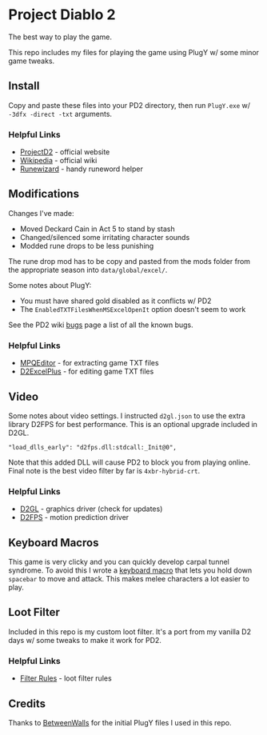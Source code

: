 # Project Diablo 2

The best way to play the game.

This repo includes my files for playing the game using PlugY w/ some minor game tweaks.

## Install

Copy and paste these files into your PD2 directory, then run ``PlugY.exe`` w/ ``-3dfx -direct -txt`` arguments.

### Helpful Links

- [ProjectD2](https://www.projectdiablo2.com/) - official website
- [Wikipedia](https://projectdiablo2.miraheze.org/wiki) - official wiki
- [Runewizard](https://kvothed2.github.io/pd2-runewizard/) - handy runeword helper

## Modifications

Changes I've made:

- Moved Deckard Cain in Act 5 to stand by stash
- Changed/silenced some irritating character sounds
- Modded rune drops to be less punishing

The rune drop mod has to be copy and pasted from the mods folder from the appropriate season into ``data/global/excel/``.

Some notes about PlugY:

- You must have shared gold disabled as it conflicts w/ PD2
- The ``EnabledTXTFilesWhenMSExcelOpenIt`` option doesn't seem to work

See the PD2 wiki [bugs](https://projectdiablo2.miraheze.org/wiki/Bugs) page a list of all the known bugs.

### Helpful Links

- [MPQEditor](http://www.zezula.net/en/mpq/download.html) - for extracting game TXT files
- [D2ExcelPlus](https://github.com/Cjreek/D2ExcelPlus) - for editing game TXT files

## Video

Some notes about video settings.  I instructed ``d2gl.json`` to use the extra library D2FPS for best performance.  This is an optional upgrade included in D2GL.

```
"load_dlls_early": "d2fps.dll:stdcall:_Init@0",
```

Note that this added DLL will cause PD2 to block you from playing online. Final note is the best video filter by far is ``4xbr-hybrid-crt``.

### Helpful Links

- [D2GL](https://github.com/bayaraa/d2gl/releases/) - graphics driver (check for updates)
- [D2FPS](https://github.com/Jarcho/d2-rs/releases) - motion prediction driver

## Keyboard Macros

This game is very clicky and you can quickly develop carpal tunnel syndrome.  To avoid this I wrote a [keyboard macro](https://github.com/whipowill/ahk-autoattack) that lets you hold down ``spacebar`` to move and attack.  This makes melee characters a lot easier to play.

## Loot Filter

Included in this repo is my custom loot filter.  It's a port from my vanilla D2 days w/ some tweaks to make it work for PD2.

### Helpful Links

- [Filter Rules](https://projectdiablo2.miraheze.org/wiki/Item_Filtering) - loot filter rules

## Credits

Thanks to [BetweenWalls](https://github.com/BetweenWalls/PD2-PlugY) for the initial PlugY files I used in this repo.